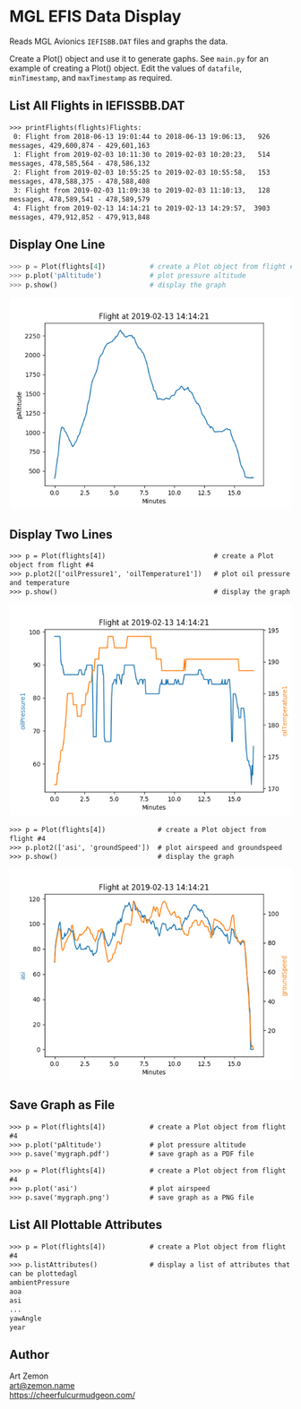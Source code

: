 # MGL EFIS Data Display

Reads MGL Avionics `IEFISBB.DAT` files and graphs the data. 

Create a Plot() object and use it to generate gaphs. See `main.py` for an example of creating a Plot() object. Edit the values of `datafile`, `minTimestamp`, and `maxTimestamp` as required.

## List All Flights in IEFISSBB.DAT
```
>>> printFlights(flights)Flights:
 0: Flight from 2018-06-13 19:01:44 to 2018-06-13 19:06:13,   926 messages, 429,600,874 - 429,601,163
 1: Flight from 2019-02-03 10:11:30 to 2019-02-03 10:20:23,   514 messages, 478,585,564 - 478,586,132
 2: Flight from 2019-02-03 10:55:25 to 2019-02-03 10:55:58,   153 messages, 478,588,375 - 478,588,408
 3: Flight from 2019-02-03 11:09:38 to 2019-02-03 11:10:13,   128 messages, 478,589,541 - 478,589,579
 4: Flight from 2019-02-13 14:14:21 to 2019-02-13 14:29:57,  3903 messages, 479,912,852 - 479,913,848
```

## Display One Line
```python
>>> p = Plot(flights[4])           # create a Plot object from flight #4
>>> p.plot('pAltitude')            # plot pressure altitude
>>> p.show()                       # display the graph
```

![altitude](samples/altitude.png)

## Display Two Lines
```
>>> p = Plot(flights[4])                           # create a Plot object from flight #4
>>> p.plot2(['oilPressure1', 'oilTemperature1'])   # plot oil pressure and temperature
>>> p.show()                                       # display the graph
```

![oil pressure and tempeerature](samples/oil.png)

```
>>> p = Plot(flights[4])             # create a Plot object from flight #4
>>> p.plot2(['asi', 'groundSpeed'])  # plot airspeed and groundspeed
>>> p.show()                         # display the graph
```

![airspeed and groundspeed](samples/speed.png)

## Save Graph as File
```
>>> p = Plot(flights[4])           # create a Plot object from flight #4
>>> p.plot('pAltitude')            # plot pressure altitude
>>> p.save('mygraph.pdf')          # save graph as a PDF file
```

```
>>> p = Plot(flights[4])           # create a Plot object from flight #4
>>> p.plot('asi')                  # plot airspeed
>>> p.save('mygraph.png')          # save graph as a PNG file
```

## List All Plottable Attributes
```
>>> p = Plot(flights[4])           # create a Plot object from flight #4
>>> p.listAttributes()             # display a list of attributes that can be plottedagl
ambientPressure
aoa
asi
...
yawAngle
year
```

## Author

Art Zemon <br>
art@zemon.name <br>
https://cheerfulcurmudgeon.com/